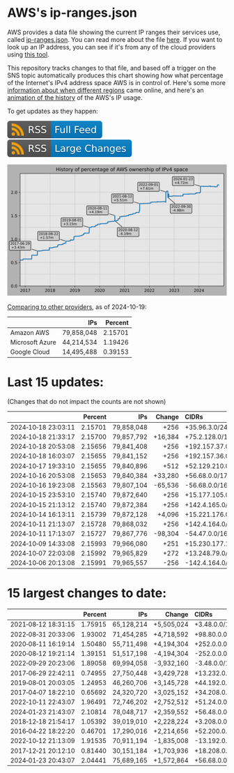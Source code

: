 # AWS's ip-ranges.json

AWS provides a data file showing the current IP ranges their
services use, called [ip-ranges.json](https://ip-ranges.amazonaws.com/ip-ranges.json).
You can read more about the file [here](https://docs.aws.amazon.com/general/latest/gr/aws-ip-ranges.html).
If you want to look up an IP address, you can see if it's from any of the cloud providers using [this tool](https://cloud-ips.s3-us-west-2.amazonaws.com/index.html).

This repository tracks changes to that file, and based off a trigger on the SNS 
topic automatically produces this chart showing how what percentage of the 
Internet's IPv4 address space AWS is in control of.  Here's some 
more [information about when different regions](announces.md) came 
online, and here's an [animation of the history](https://youtu.be/Su25yl7eol8) 
of the AWS's IP usage.

To get updates as they happen:

[![RSS Icon (Full Feed)](images/rss_badge.svg)](https://raw.githubusercontent.com/seligman/aws-ip-ranges/master/rss.xml)
[![RSS Icon (Large Changes)](images/rss_badge_partial.svg)](https://raw.githubusercontent.com/seligman/aws-ip-ranges/master/rss_big_changes.xml)

![History of AWS](history_count.svg)

[Comparing to other providers](https://github.com/seligman/cloud_sizes), as of 2024-10-19:

| | IPs | Percent |
| --- | ---: | ---: |
| Amazon AWS | 79,858,048 | 2.15701 |
| Microsoft Azure | 44,214,534 | 1.19426 |
| Google Cloud | 14,495,488 | 0.39153 |


# Last 15 updates:

(Changes that do not impact the counts are not shown)

| | Percent | IPs | Change | CIDRs |
| :--- | ---: | ---: | ---: | :--- |
| 2024&#8209;10&#8209;18&nbsp;23:03:11 | 2.15701 | 79,858,048 | +256 | +35.96.3.0/24 |
| 2024&#8209;10&#8209;18&nbsp;21:33:17 | 2.15700 | 79,857,792 | +16,384 | +75.2.128.0/18 |
| 2024&#8209;10&#8209;18&nbsp;20:53:08 | 2.15656 | 79,841,408 | +256 | +192.157.37.0/24 |
| 2024&#8209;10&#8209;18&nbsp;16:03:07 | 2.15655 | 79,841,152 | +256 | +192.157.36.0/24 |
| 2024&#8209;10&#8209;17&nbsp;19:33:10 | 2.15655 | 79,840,896 | +512 | +52.129.210.0/23 |
| 2024&#8209;10&#8209;16&nbsp;20:53:08 | 2.15653 | 79,840,384 | +33,280 | +56.68.0.0/17,&nbsp;+52.129.208.0/23 |
| 2024&#8209;10&#8209;16&nbsp;19:23:08 | 2.15563 | 79,807,104 | -65,536 | -56.68.0.0/16 |
| 2024&#8209;10&#8209;15&nbsp;23:53:10 | 2.15740 | 79,872,640 | +256 | +15.177.105.0/24 |
| 2024&#8209;10&#8209;15&nbsp;21:13:12 | 2.15740 | 79,872,384 | +256 | +142.4.165.0/24 |
| 2024&#8209;10&#8209;14&nbsp;16:13:11 | 2.15739 | 79,872,128 | +4,096 | +15.221.176.0/20 |
| 2024&#8209;10&#8209;11&nbsp;21:13:07 | 2.15728 | 79,868,032 | +256 | +142.4.164.0/24 |
| 2024&#8209;10&#8209;11&nbsp;17:13:07 | 2.15727 | 79,867,776 | -98,304 | -54.47.0.0/16,&nbsp;-54.46.128.0/17 |
| 2024&#8209;10&#8209;09&nbsp;14:33:08 | 2.15993 | 79,966,080 | +251 | +15.230.177.128/25,&nbsp;+15.230.177.64/26,&nbsp;+15.230.177.32/27,&nbsp;... |
| 2024&#8209;10&#8209;07&nbsp;22:03:08 | 2.15992 | 79,965,829 | +272 | +13.248.79.0/24,&nbsp;+76.223.170.96/28 |
| 2024&#8209;10&#8209;06&nbsp;20:13:08 | 2.15991 | 79,965,557 | -256 | -142.4.164.0/24 |


# 15 largest changes to date:

| | Percent | IPs | Change | CIDRs |
| :--- | ---: | ---: | ---: | :--- |
| 2021&#8209;08&#8209;12&nbsp;18:31:15 | 1.75915 | 65,128,214 | +5,505,024 | +3.48.0.0/12,&nbsp;+35.96.0.0/12,&nbsp;+3.152.0.0/13,&nbsp;... |
| 2022&#8209;08&#8209;31&nbsp;20:33:06 | 1.93002 | 71,454,285 | +4,718,592 | +98.80.0.0/12,&nbsp;+184.32.0.0/12,&nbsp;+13.184.0.0/13,&nbsp;... |
| 2020&#8209;08&#8209;11&nbsp;16:19:14 | 1.50480 | 55,711,498 | +4,194,304 | +252.0.0.0/10 |
| 2020&#8209;08&#8209;12&nbsp;19:21:14 | 1.39151 | 51,517,198 | -4,194,304 | -252.0.0.0/10 |
| 2022&#8209;09&#8209;29&nbsp;20:23:06 | 1.89058 | 69,994,058 | -3,932,160 | -3.48.0.0/12,&nbsp;-35.96.0.0/12,&nbsp;-3.240.0.0/13,&nbsp;... |
| 2017&#8209;06&#8209;29&nbsp;22:42:11 | 0.74955 | 27,750,448 | +3,429,728 | +13.232.0.0/13,&nbsp;+34.240.0.0/13,&nbsp;+35.168.0.0/13,&nbsp;... |
| 2019&#8209;08&#8209;01&nbsp;20:03:05 | 1.24953 | 46,260,706 | +3,145,728 | +44.192.0.0/10,&nbsp;-3.192.0.0/12 |
| 2017&#8209;04&#8209;07&nbsp;18:22:10 | 0.65692 | 24,320,720 | +3,025,152 | +34.208.0.0/12,&nbsp;+34.224.0.0/12,&nbsp;+13.58.0.0/15,&nbsp;... |
| 2022&#8209;10&#8209;11&nbsp;22:43:07 | 1.96491 | 72,746,202 | +2,752,512 | +51.24.0.0/13,&nbsp;+57.104.0.0/13,&nbsp;+51.20.0.0/14,&nbsp;... |
| 2024&#8209;01&#8209;23&nbsp;21:43:07 | 2.10814 | 78,048,717 | +2,359,552 | +56.48.0.0/13,&nbsp;+16.28.0.0/14,&nbsp;+16.64.0.0/14,&nbsp;... |
| 2018&#8209;12&#8209;18&nbsp;21:54:17 | 1.05392 | 39,019,010 | +2,228,224 | +3.208.0.0/12,&nbsp;+3.224.0.0/12,&nbsp;+13.48.0.0/15 |
| 2016&#8209;04&#8209;22&nbsp;18:22:20 | 0.46701 | 17,290,016 | +2,214,656 | +52.200.0.0/13,&nbsp;+52.208.0.0/13,&nbsp;+52.36.0.0/14,&nbsp;... |
| 2022&#8209;10&#8209;12&nbsp;21:13:09 | 1.91535 | 70,911,194 | -1,835,008 | -13.192.0.0/13,&nbsp;-16.28.0.0/14,&nbsp;-40.172.0.0/14,&nbsp;... |
| 2017&#8209;12&#8209;21&nbsp;20:12:10 | 0.81440 | 30,151,184 | +1,703,936 | +18.208.0.0/13,&nbsp;+18.204.0.0/14,&nbsp;+18.224.0.0/14,&nbsp;... |
| 2024&#8209;01&#8209;23&nbsp;20:43:07 | 2.04441 | 75,689,165 | +1,572,864 | +56.68.0.0/14,&nbsp;+56.128.0.0/14,&nbsp;+56.136.0.0/14,&nbsp;... |
